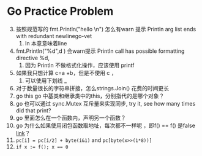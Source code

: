 # Go Practice Problem

3. 按照规范写的 fmt.Println("hello \n") 怎么有warn 提示 Println arg list ends with redundant newlinego-vet
   1. ln 本意意味着line
4. fmt.Println("%d",d ) 会warn提示  Println call has possible formatting directive %d, 
   1. 因为 Println 不做格式化操作，应该使用 printf
5. 如果我只想计算 c=a +b，但是不使用 c ，
   1. 可以使用下划线 _
6. 对于数量很长的字符串拼接，怎么strings.Join() 花费的时间更长
7. go this go 中基类和继承类中的this，分别指代的是哪个对象？
8. go 也可以通过 sync.Mutex 互斥量来实现同步, try it, see how many times did that print?
9. go 里面怎么在一个函数内，声明另一个函数？
10. go 为什么如果使用闭包函数取地址，每次都不一样呢 ，即f() == f() 是false [link](https://docs.hundan.org/gopl-zh/ch2/ch2-03.html)？
11. `pc[i] = pc[i/2] + byte(i&1)` and `pc[byte(x>>(1*8))]`
12. `if x := f(); x == 0 `
